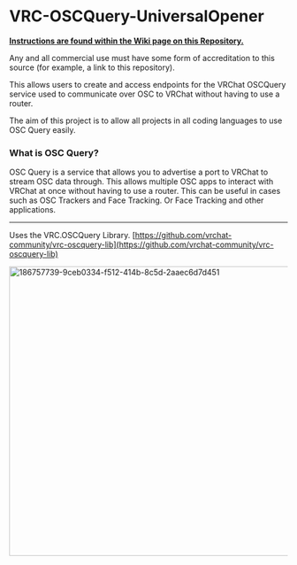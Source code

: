 # VRC-OSCQuery-UniversalOpener

<u>**Instructions are found within the Wiki page on this Repository.**</u>

Any and all commercial use must have some form of accreditation to this source (for example, a link to this repository).

This allows users to create and access endpoints for the VRChat OSCQuery service used to communicate over OSC to VRChat without having to use a router.

The aim of this project is to allow all projects in all coding languages to use OSC Query easily.

### What is OSC Query?
OSC Query is a service that allows you to advertise a port to VRChat to stream OSC data through. This allows multiple OSC apps to interact with VRChat at once without having to use a router. This can be useful in cases such as OSC Trackers and Face Tracking. Or Face Tracking and other applications.

---
Uses the VRC.OSCQuery Library. [https://github.com/vrchat-community/vrc-oscquery-lib](https://github.com/vrchat-community/vrc-oscquery-lib)

<img width="1910" height="523" alt="186757739-9ceb0334-f512-414b-8c5d-2aaec6d7d451" src="https://github.com/user-attachments/assets/5dfd438d-8646-4789-bd78-05dca5bff063" />
